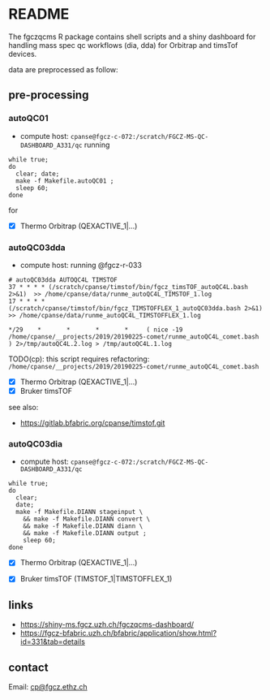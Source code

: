 # README

The fgczqcms R package contains shell scripts and a shiny dashboard for handling
mass spec qc workflows (dia, dda) for Orbitrap and timsTof devices.

data are preprocessed as follow:

## pre-processing 

### autoQC01 

- compute host: `cpanse@fgcz-c-072:/scratch/FGCZ-MS-QC-DASHBOARD_A331/qc`
running 

```
while true;
do 
  clear; date;
  make -f Makefile.autoQC01 ;
  sleep 60;
done
```

for 

- [x] Thermo Orbitrap (QEXACTIVE_1|...)

### autoQC03dda
- compute host: running @fgcz-r-033

```
# autoQC03dda AUTOQC4L TIMSTOF
37 * * * * (/scratch/cpanse/timstof/bin/fgcz_timsTOF_autoQC4L.bash   2>&1)  >> /home/cpanse/data/runme_autoQC4L_TIMSTOF_1.log 
17 * * * * (/scratch/cpanse/timstof/bin/fgcz_TIMSTOFFLEX_1_autoQC03dda.bash 2>&1) >> /home/cpanse/data/runme_autoQC4L_TIMSTOFFLEX_1.log 

*/29    *       *       *       *     ( nice -19 /home/cpanse/__projects/2019/20190225-comet/runme_autoQC4L_comet.bash ) 2>/tmp/autoQC4L.2.log > /tmp/autoQC4L.1.log
```

TODO(cp): this script requires refactoring: `/home/cpanse/__projects/2019/20190225-comet/runme_autoQC4L_comet.bash`

- [x] Thermo Orbitrap (QEXACTIVE_1|...)
- [x] Bruker timsTOF 

see also:
- https://gitlab.bfabric.org/cpanse/timstof.git

### autoQC03dia
- compute host: `cpanse@fgcz-c-072:/scratch/FGCZ-MS-QC-DASHBOARD_A331/qc`

```
while true;
do 
  clear;
  date;
  make -f Makefile.DIANN stageinput \
    && make -f Makefile.DIANN convert \
    && make -f Makefile.DIANN diann \
    && make -f Makefile.DIANN output ;
    sleep 60;
done
```

- [x] Thermo Orbitrap (QEXACTIVE_1|...)
- [x] Bruker timsTOF  (TIMSTOF_1|TIMSTOFFLEX_1)


## links

- https://shiny-ms.fgcz.uzh.ch/fgczqcms-dashboard/
- https://fgcz-bfabric.uzh.ch/bfabric/application/show.html?id=331&tab=details

## contact

Email: cp@fgcz.ethz.ch
